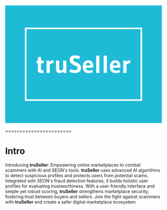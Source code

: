 ![](truSeller-high-resolution-color-logo.png)

=======================

# Intro
Introducing **truSeller**: Empowering online marketplaces to combat scammers with AI and SEON's tools. **truSeller** uses advanced AI algorithms to detect suspicious profiles and protects users from potential scams. Integrated with SEON's fraud detection features, it builds holistic user profiles for evaluating trustworthiness. With a user-friendly interface and simple yet robust scoring, **truSeller** strengthens marketplace security, fostering trust between buyers and sellers. Join the fight against scammers with **truSeller** and create a safer digital marketplace ecosystem.
